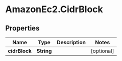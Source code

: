 # AmazonEc2.CidrBlock

## Properties

Name | Type | Description | Notes
------------ | ------------- | ------------- | -------------
**cidrBlock** | **String** |  | [optional] 


